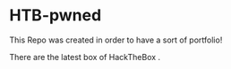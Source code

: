 # HTB-pwned


This Repo was created in order to have a sort of portfolio! 

There are the latest box of HackTheBox .
